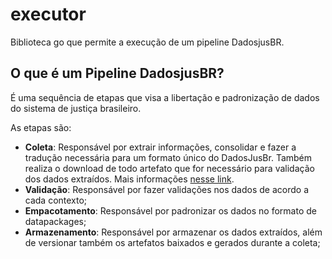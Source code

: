 # executor

Biblioteca go que permite a execução de um pipeline DadosjusBR.

## O que é um Pipeline DadosjusBR?

É uma sequência de etapas que visa a libertação e padronização de dados do sistema de justiça brasileiro.

As etapas são: 
- **Coleta**: Responsável por extrair informações, consolidar e fazer a tradução necessária para um formato único do DadosJusBr. Também realiza o download de todo artefato que for necessário para validação dos dados extraídos. Mais informações [nesse link](https://github.com/dadosjusbr/coletores).
- **Validação**: Responsável por fazer validações nos dados de acordo a cada contexto;
- **Empacotamento**: Responsável por padronizar os dados no formato de datapackages;
- **Armazenamento**: Responsável por armazenar os dados extraídos, além de versionar também os artefatos baixados e gerados durante a coleta;
